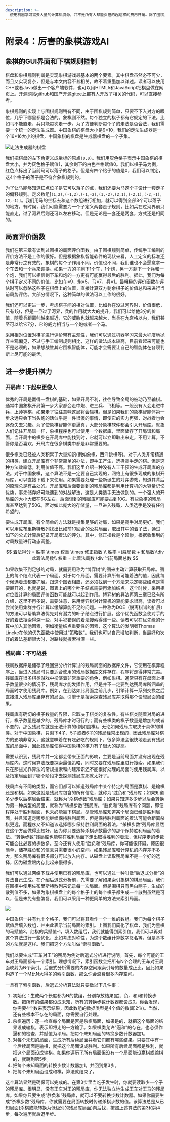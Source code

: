 ```yaml
---
description: >-
  使用机器学习需要大量的计算机资源，并不是所有人都能负担的起这样的费用开销。除了围棋，大部分的棋类对弈游戏采用传统方法也可以工作的很好，即使是人类顶尖选手在这些传统算法面前也是束手无策。在第三章已经对传统方法有了比较详尽地介绍，我们以中国象棋为例进行说明，在第三章的基础上更详细地介绍传统方法是如何实现超越一流人类选手的。
---
```


# 附录4：厉害的象棋游戏AI

## 象棋的GUI界面和下棋规则控制

棋盘和象棋规则判断是实现象棋游戏最基本的两个要素。其中棋盘虽然必不可少，而且又实现复杂，但是与本文内容不甚相关，故不着重墨加以详述。读者可以使用C++或者Java做出一个客户端软件，也可以用HTML5和JavaScript把棋盘做在网页上。开源网站[github](https://github.com/)和国产开源[gitee](https://gitee.com/)上都有人开放了相关的代码，可以直接参考。

象棋规则的实现上与围棋规则稍有不同，由于围棋规则简单，只要不下入对方的眼位，几乎下哪里都是合法的。象棋则不然。每个独立的棋子都有它规定的下法。比如马不能直走，兵只能每次走一步。为了方便判断每个子的走法是否合法，我们需要一个统一的走法生成器。中国象棋的棋盘大小是9\*10，我们的走法生成器是一个16\*16大小的棋盘，中国象棋的棋盘是生成器棋盘的一个子集。

![&#x8D70;&#x6CD5;&#x751F;&#x6210;&#x5668;&#x7684;&#x68CB;&#x76D8;](.gitbook/assets/wei-ming-ming-hui-tu-33.svg)

我们把棋盘的左下角定义成坐标的原点`(0,0)`。我们用灰色格子表示中国象棋的棋盘大小，并为灰色格子赋值1，其余剩下的白色空格赋值0。我们以棋子马为例，红色点标出了当前马可以落子的格子。但是有四个格子的值是0，我们可以判定，这4个格子的落子是不符合象棋规则的。

为了让马能够知道红点位子是它可以落子的点，我们还要为马这个子设计一套走子的偏移规则。定义数组\[`(1,2),(-1,2),(-1,-2),(1,-2),(2,1),(-2,1),(-2,-1),(2,-1)]`。我们用马的坐标去和这个数组进行相加，就可以得到全部8个可以落子的地方。有时候，我们可能需要为一个子定义两套走子规则，比如兵在过河界前只能直走，过了河界后则还可以左右移动。但是无论是一套还是两套，方式还是相同的。

## 局面评价函数

我们在第三章有谈到过围棋的局面评价函数。由于围棋规则简单，传统手工编制的评价方法不是工作的很好。但是根据象棋智能软件的现状来看，人工定义的标准还是非常行之有效的。象棋的每个子作用不同，价值也不同，我们谁也不会愿意拿一个车去和一个兵来调换。如果一方的子剩下1个车，1个炮，另一方剩下一个兵和一个炮，我们可以相信剩下车和炮的一方更有可能赢得最后的胜利。据此，我们为每个棋子定义不同的价值，比如车=9，炮=5，马=7，兵=1。最粗糙的评价函数在评估时可以忽略这些子在棋盘上的位置，直接计算双方剩余棋子的价值总和来进行当前局势评估。大部分情况下，这种简单的做法可以工作的很好。

我们还可以更进一步，考虑棋子间的相对位置，比如兵在没过河界时，价值很低，只有1分，但是一旦过了河界，兵的作用就大大的提升，我们可以给他3分的价值，随着兵距离帅越来越近，它的威胁也就越来越大，当兵在九宫格以内，我们甚至可以给它7分，它的威力相当与一个炮或者一个马。

采用相对位置对棋子进行评价带有主观性，我们可以通过机器学习来最大程度地抛弃主观偏见，不过与手工编制规则相比，这样的做法成本较高，目前看起来可能也不是必须的，如果想战胜其它围棋智能体，可能才会需要让自己的智能体在各项判断上尽可能的最优。

## 进一步提升棋力

### 开局库：下起来更像人

优秀的开局是赢得一盘棋的基础，如果开局不利，往往导致全局的被动乃至输棋。通常中国象棋开局第一步大家都会走中炮、进三兵、飞相等。一般没有人会走进中兵，上帅等棋，如果走了往往意味这局将会输棋。但是如果我们的象棋智能体第一步永远只会下当头炮的话似乎是一件很傻的事情，即使它的实力再强，对战者也会逐渐失去兴趣。为了使象棋智能体更逼真，大部分象棋软件都会引入开局库。就象人们记住开局谱一样，象棋程序也可以使用一个数据库，里面储存了开局谱和局面，当开局中的棋步在开局库中能找到时，它就可以立即取出来走，不用计算。不管你是否喜欢，开局库在很多棋类中都是非常重要的。

很多棋类已经被人类积累了大量知识\(例如象棋、西洋跳棋等\)。对于人类非常精通的棋类，建立开局库有个非常简单的办法，即手工产生，选择高手走的棋。但是这种方法效率低，利用价值不高。我们这里介绍一种没有人工干预的生成开局库的方法。对于中国象棋，这个算法不是一定要自己实现的，网络上有很多现成的象棋开局库，可以直接下载下来使用。如果需要处理一些新诞生的对弈游戏，知道其背后的原理总是有益处的。开局库和后面要谈到的残局库都是利用计算机的大容量记忆优势，事先储存好可能遇到的对战解法，这是人类选手无法做到的。一个强大的开局库的大小大概在6G左右，后面谈到的残局库可能要占到10G。有些象棋的残局库甚至达到了50G。面对如此庞大的存储量，一旦进入残局，人类选手是没有任何希望的。

要生成开局库，有个简单的方法就是搜集足够的对局，如果是高手对局更好。我们可以用佐布里斯特散列找出比如前10回合的公共局面，取出其中的着子法，通过如下的公式计算后记录开局着法的评分。其中，修正指数是个超惨，根据收集到的对局数量进行动态调整。

$$
着法得分 = 胜率 \times 权重 \times 修正指数 \\
胜率 =(胜局数 + 和局数)\div 此着法局数\\
权重 = 此着法局数 \div 当前局面总数
$$

如果收集不到足够的对局，就需要用称为“博弈树”的图来主动计算获取开局库。图上的每个结点代表一个局面。对于每个局面，需要计算所有可能着法的值，因此每个候选着法都要扩展。跟这个图表相应，还必须找到一个方法来决定哪些结点是需要展开的，也就是说，图表上的哪个叶子结点需要再添加结点。这个时候，采用相对位置计算的局面评价函数可能就可以起到作用。博弈树的算法再第三章已经有所介绍，这里不再多说，需要注意，采用博弈树对计算机的算能要求很高，读者可以尝试使用集群并行计算以缓解算能不足的问题。一种称为DOE（脱离棋谱的扩展）的方法可以帮助算法优先对有潜力的叶子结点进行扩展。这个优先函数会使对手的好的着法搜索得深一些，对手犯错误的着法搜索得浅一些。读者可以在优先级的计算中加入其他因素，例如衡量结点重要性的因素，这个算法的发明者Thomas Lincke在他的优先函数中使用过“策略数”。我们也可以自己增加判断，当最好和次好的着法差距很大时，对路线就搜索得深一些。

### 残局库：不可战胜

残局数据库是储存了经回溯分析计算过的残局局面的数据库文件，它使用在棋弈程序上，当进入残局时只要适合使用的残局数据库文件存在，程序将走得非常完美。残局库在很多棋类游戏中扮演着非常重要的角色，例如象棋。通常只有在盘面上棋子数量很少的情况下，残局库才能发挥作用，但是并不一定要到达残局库所涵盖的局面时才使用残局库。例如，在到达如此局面之前几步，引擎计算一系列交换之后直接进入残局库里存有的局面。引擎于是搜索探查残局库并取得那个设想局面的结果。

残局库有确切的棋子数量的界限，它取决于棋类的复杂性。有些棋类随着对局的进行，棋子数量是减少的，残局库才时可行的；而有些棋类的棋子数量是增加的或者不变的，那么残局库就是无法计算的\(例如围棋\)。无论如何残局库取决于具体的棋类。对于中国象棋，只剩下4子、5子或者6子的残局经常出现的，因此残局库对棋力的影响非常大，这就意味着在有吃必吃的规则下，很多算法会很快地走到有残局库的局面中，因此残局库使得中国象棋的棋力有了很大的提高。

需要认识到，残局库并一定都会带来正面的影响，主要是当前局面并没有出现在残局库内，这时候算法既要探索最佳策略，同时又要在残局库里进行搜索。如果我们只在那些光靠算法的常规搜索和内建知识还不能很好处理的局面时使用残局库，以及指定局面到了哪个阶段才去探测残局库那就太好了。

残局库有不同的类型，而它们都可以知道残局库中某个特定的局面是赢棋、是输棋还是和棋。如果这就是残局库包含的所有信息，就称为“胜负和”残局库；如果知道多少步以后棋局会结束，就称为“杀棋步数”残局库；如果只知道多少步以后会转换为另一种类型的局面，就称为“转换步数”残局库。“胜负和”残局库有个问题，即便程序处于胜利局面，也未必能赢下棋局。尽管残局库知道某个局面已经是胜利局面，并且知道走哪步能继续保持胜利局面，但是保持胜利局面的着法可能会距离杀棋更远，而程序又不知道该选择哪步保持胜利局面的着法。“杀棋步数”残局库显然在这个方面做得比较好，因为你只要选择杀棋步数最少的那个保持胜利局面的着法。“转换步数”残局库也能够在胜利局面下走出取得胜利的着法，但程序走的步数可能会比必要的步数多。至今还有人使用“胜负和”残局库，你可能很怀疑。原因很简单，储存胜负和的信息只需要很小的空间。如果残局库和计算机的内存差不多大，那么残局库有很多部分可以放入内存。从磁盘上读取残局库不是一个好的选择，因为磁盘跟内存比起来慢得多。

我们可以通过网络下载并使用已有的残局库，也可以通过一种叫做“后退式分析”的算法自己生成。在介绍后退式分析前，先需要了解如果索引象棋的棋局局面。我们在围棋中使用佐布里斯特散列来记录每一次局面。但是围棋只有黑白两子，生成的散列值不多，如果为象棋棋盘上的每个格子上的每个棋子都生成一个散列虽然是可以，但是未免有些繁复，我们可以采用一种更简单的方法来索引局面。

![](.gitbook/assets/wei-ming-ming-hui-tu-34.svg)

中国象棋一共有九十个格子，我们可以将其看作一个一维的数组。我们为每个棋子赋值后填入数组，并由此表示当前局面的索引。上图我们简化了棋盘，我们为黑棋的马赋值3，红棋的兵赋值-1，填入数组后，我们就能得到索引值。我们可以再对这个算法进行一些优化，比如考虑对称性，为这个数组计算数字签名等，但是基本的方法就是这样。我们把这个方法叫做“索引函数”。

我们以要生成“王车对王”的残局为例对后退式分析进行说明。首先，每个可能的王车对王局面都有一个索引。理想情况下，索引函数会把所有N个合理的王车对王局面映射为N个索引。后退式分析需要的内存空间跟索引号的数量成正比，因此如果构造了一个M比N大得多的索引函数，那么你会浪费很多内存空间。

一旦有了索引函数，后退式分析算法就只要做以下几件事：

1. 初始化：生成两个长度都为N的数组，分别存放结果\(胜、负、和\)和转换步数。把所有的结果都设成未知，所有的转换步数计数器都设成0。你会发现，你需要4个数来表示结果，因此数组的数据类型是4个值的数\(即2位\)。当然，还有些根本不存在的局面，你需要自行处理。
2. 杀棋遍历：逐一检查每个局面是否是杀棋局面，如果是的，就把这个局面的结果设成输棋，表示即将走的一方输了。如果棋类允许“逼和”的存在，也必须作逼和的检查，并赋值为平局。把每个未知局面的转换步数计数器加1。
3. 对每个未知的局面，生成所有后续局面并看它们都有哪些结果。只要其中有一个后续局面是输棋，就把这个局面设成胜利。如果所有后续局面都是胜利，就把这个局面设成输棋。如果你遍历了所有局面但没有一个局面能设赢棋或输棋的，就跳到第5步。
4. 把每个未知局面的转换步数计数器加1，并回到第3步。
5. 把每个未知局面设成和棋，算法就结束了。

这个算法显然是确保可以完成的。在第3步里当吃子发生时，你就要读取少一个子的残局库。很明显，没有王车对王的残局库，你无法独立地生成王车对王马的残局库。如果你只要生成“胜负和”残局库，就可以不要转换步数计数器。如果你需要生成“杀棋步数”残局库，你就需要在局面转换时传递杀棋步数的值。该算法总是从已知局面\(杀棋或能转换为低级别的残局库局面\)向后找，按照上述算法的第3和第4步，每次遍历就后退半步。

